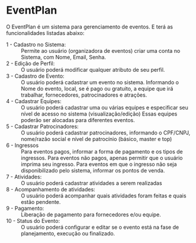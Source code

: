 # EventPlan

<p>
  O EventPlan é um sistema para gerenciamento de eventos.
  E terá as funcionalidades listadas abaixo:
</p>

<dl>
  <dt> 1 - Cadastro no Sistema: </dt>
  <dd> 
    Permite ao usuário (organizadora de eventos) criar uma conta no Sistema, com Nome, Email, Senha.
  </dd>
  
  <dt> 2 - Edição de Perfil: </dt>
  <dd> 
    O usuário poderá modificar qualquer atributo de seu perfil.
  </dd>
  
  <dt> 3 - Cadastro de Evento: </dt>
  <dd> 
    O usuário poderá cadastrar um evento no sistema.
    Informando o Nome do evento, local, se é pago ou gratuito, a equipe que irá trabalhar, fornecedores, patrocinadores e atrações.
  </dd>
  
  <dt> 4 - Cadastrar Equipes: </dt>
  <dd> 
    O usuário poderá cadastrar uma ou várias equipes e especificar seu nível de acesso no sistema (visualização/edição)
    Essas equipes poderão ser alocadas para diferentes eventos.
  </dd>
  
  <dt> 5 - Cadastrar Patrocinadores: </dt>
  <dd> 
    O usuário poderá cadastrar patrocinadores, informando o CPF/CNPJ, nome/razão social e nível de patrocínio (básico, master e top)
  </dd>
  
  <dt> 6 - Ingressos </dt>
  <dd> 
    Para eventos pagos, informar a forma de pagamento e os tipos de ingressos.
    Para eventos não pagos, apenas permitir que o usuário imprima seu ingresso.
    Para eventos em que o ingresso não seja disponibilizado pelo sistema, informar os pontos de venda.
  </dd>
  
  <dt> 7 - Atividades: </dt>
  <dd> 
    O usuário poderá cadastrar atividades a serem realizadas
  </dd>
  
  <dt> 8 - Acompanhamento de atividades: </dt>
  <dd> 
    O usuário poderá acompanhar quais atividades foram feitas e quais estão pendente.
  </dd>
  
  <dt> 9 - Pagamento: </dt>
  <dd> 
    Liberação de pagamento para fornecedores e/ou equipe.
  </dd>
  
  <dt> 10 - Status do Evento: </dt>
  <dd> 
    O usuário poderá configurar e editar se o evento está na fase de planejamento, execução ou finalizado.
  </dd>
  

